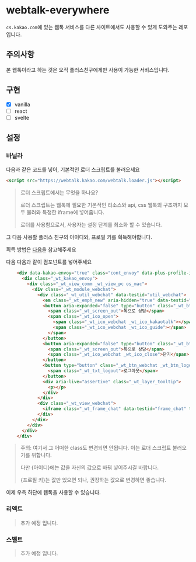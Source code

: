 # webtalk-everywhere
`cs.kakao.com`에 있는 웹톡 서비스를 다른 사이트에서도 사용할 수 있게 도와주는 레포입니다.

## 주의사항
본 웹톡이라고 하는 것은 오직 플러스친구에게만 사용이 가능한 서비스입니다.

## 구현
- [x] vanilla
- [ ] react
- [ ] svelte

## 설정
### 바닐라
다음과 같은 코드를 넣어, 기본적인 로더 스크립트를 불러오세요
```html
<script src="https://webtalk.kakao.com/webtalk.loader.js"></script>
```

> 로더 스크립트에서는 무엇을 하나요?
>
> 로더 스크립트는 웹톡에 필요한 기본적인 리소스와 api, css 웹톡의 구조까지 모두 불러와 특정한 iframe에 넣어줍니다.
>
> 로더를 사용함으로서, 사용자는 설정 단계를 최소화 할 수 있습니다.

그 다음 사용할 플러스 친구의 아이디와, 프로필 키를 흭득해야합니다.

흭득 방법은 [다음](/how-to-get-pf.md)을 참고해주세요

다음 다음과 같이 컴포넌트를 넣어주세요

```html
    <div data-kakao-envoy="true" class="cont_envoy" data-plus-profile-id="{아이디}" data-uuid="{프로필 키}">
      <div class="_wt_kakao_envoy">
        <div class="_wt_view_comm _wt_view_pc os_mac">
          <div class="_wt_module_webchat">
            <div class="_wt_util_webchat" data-testid="util_webchat">
              <em class="_wt_emph_new" aria-hidden="true" data-testid="emph_new"></em>
              <button aria-expanded="false" type="button" class="_wt_btn_webchat _wt_btn_open" data-testid="btn_open">
                <span class="_wt_screen_out">톡으로 상담</span>
                <span class="_wt_ico_open">
                  <span class="_wt_ico_webchat _wt_ico_kakaotalk"></span>
                  <span class="_wt_ico_webchat _wt_ico_guide"></span>
                </span>
              </button>
              <button aria-expanded="false" type="button" class="_wt_btn_webchat _wt_btn_close" data-testid="btn_close">
                <span class="_wt_screen_out">톡으로 상담</span>
                <span class="_wt_ico_webchat _wt_ico_close">닫기</span>
              </button>
              <button type="button" class="_wt_btn_webchat _wt_btn_logout" data-testid="btn_logout">
                <span class="_wt_txt_logout">로그아웃</span>
              </button>
              <div aria-live="assertive" class="_wt_layer_tooltip">
                <p></p>
              </div>
            </div>
            <div class="_wt_view_webchat">
              <iframe class="_wt_frame_chat" data-testid="frame_chat" title="빈프레임"></iframe>
            </div>
          </div>
        </div>
      </div>
    </div>
```
> 주의: 여기서 그 어떠한 class도 변경되면 안됩니다. 이는 로더 스크립트 불러오기를 위합니다.
> 
> 다만 {아이디}에는 값을 자신의 값으로 바꿔 넣어주시길 바랍니다.
>
> {프로필 키}는 값만 있으면 되나, 권장하는 값으로 변경하면 좋습니다.

이제 우측 하단에 웹톡을 사용할 수 있습니다.

### 리엑트
> 추가 예정 입니다.

### 스벨트
> 추가 예정 입니다.